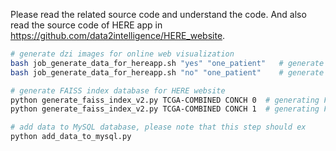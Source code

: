 
Please read the related source code and understand the code. And also read the source code of HERE app in https://github.com/data2intelligence/HERE_website. 

```bash
# generate dzi images for online web visualization
bash job_generate_data_for_hereapp.sh "yes" "one_patient"   # generate TCGA or ST dzi images and cache data 
bash job_generate_data_for_hereapp.sh "no" "one_patient"    # generate ST clustering results
```

```bash
# generate FAISS index database for HERE website
python generate_faiss_index_v2.py TCGA-COMBINED CONCH 0  # generating FAISS HNSW-IVF-PQ index database
python generate_faiss_index_v2.py TCGA-COMBINED CONCH 1  # generating FAISS IndexFlatL2 index databsse
```

```bash
# add data to MySQL database, please note that this step should ex
python add_data_to_mysql.py
```















